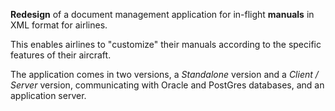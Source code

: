 **Redesign** of a document management application for in-flight **manuals** in XML format for airlines.

This enables airlines to "customize" their manuals according to the specific features of their aircraft.

The application comes in two versions, a *Standalone* version and a *Client / Server* version, communicating with Oracle and PostGres databases, and an application server.
